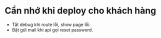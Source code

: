 # Cần nhớ khi deploy cho khách hàng

- Tắt debug khi route lỗi, show page lỗi.
- Bật gửi mail khi api gọi reset password.
